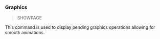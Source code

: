 ### Graphics

> SHOWPAGE

This command is used to display pending graphics operations allowing for smooth animations.

